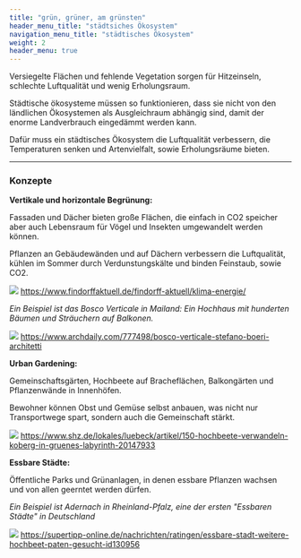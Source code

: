 ```yaml
---
title: "grün, grüner, am grünsten"
header_menu_title: "städtsiches Ökosystem"
navigation_menu_title: "städtisches Ökosystem"
weight: 2
header_menu: true
---
```


Versiegelte Flächen und fehlende Vegetation sorgen für Hitzeinseln, schlechte Luftqualität und wenig Erholungsraum.

Städtische ökosysteme müssen so funktionieren, dass sie nicht von den ländlichen Ökosystemen als Ausgleichraum abhängig sind, damit der enorme Landverbrauch eingedämmt werden kann.

Dafür muss ein städtisches Ökosystem die Luftqualität verbessern, die Temperaturen senken und Artenvielfalt, sowie Erholungsräume bieten.

---

### Konzepte

**Vertikale und horizontale Begrünung:**

Fassaden und Dächer bieten große Flächen, die einfach in CO2 speicher aber auch Lebensraum für Vögel und Insekten umgewandelt werden können.

Pflanzen an Gebäudewänden und auf Dächern verbessern die Luftqualität, kühlen im Sommer durch Verdunstungskälte und binden Feinstaub, sowie CO2.

![](/images/begruente_stadt.jpg)
https://www.findorffaktuell.de/findorff-aktuell/klima-energie/

*Ein Beispiel ist das Bosco Verticale in Mailand: Ein Hochhaus mit hunderten Bäumen und Sträuchern auf Balkonen.*

![](/images/bosco_verticale.jpg)
https://www.archdaily.com/777498/bosco-verticale-stefano-boeri-architetti

**Urban Gardening:**

Gemeinschaftsgärten, Hochbeete auf Bracheflächen, Balkongärten und Pflanzenwände in Innenhöfen.

Bewohner können Obst und Gemüse selbst anbauen, was nicht nur Transportwege spart, sondern auch die Gemeinschaft stärkt.

![](/images/Hochbeete.jpg)
https://www.shz.de/lokales/luebeck/artikel/150-hochbeete-verwandeln-koberg-in-gruenes-labyrinth-20147933


**Essbare Städte:**

Öffentliche Parks und Grünanlagen, in denen essbare Pflanzen wachsen und von allen geerntet werden dürfen.

*Ein Beispiel ist Adernach in Rheinland-Pfalz, eine der ersten "Essbaren Städte" in Deutschland*

![](/images/Hochbeet-essbare-Stadt.jpg)
https://supertipp-online.de/nachrichten/ratingen/essbare-stadt-weitere-hochbeet-paten-gesucht-id130956

